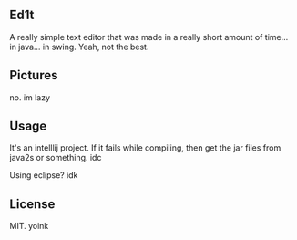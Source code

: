## Ed1t

A really simple text editor that was made in a really short amount of time... in java... in swing. Yeah, not the best.

## Pictures

no. im lazy

## Usage

It's an intelllij project. If it fails while compiling, then get the jar files from java2s or something. idc

Using eclipse? idk

## License

MIT. yoink
